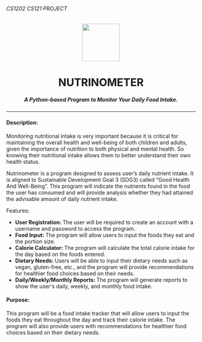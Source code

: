 ###### CS1202 CS121 PROJECT 
<p align="center">
<img src="https://www.clipartkey.com/mpngs/m/14-148392_healthy-food-cartoon-cartoon-healthy-food-junk-food.png" width=100" height="100" />
</p>
<h1 align="center"> NUTRINOMETER </h1>
<h5 align="center"> A Python-based Program to Monitor Your Daily Food Intake. </h5>

---

#### Description:
<p> Monitoring nutritional intake is very important because it is critical for maintaining the overall health and well-being of both children and adults, given the importance of nutrition to both physical and mental health. So knowing their nutritional intake allows them to better understand their own health status. </p>

<p> Nutrinometer is a program designed to assess user’s daily nutrient intake. It is aligned to Sustainable Development Goal 3 (SDG3) called “Good Health And Well-Being”. This program will indicate the nutrients found in the food the user has consumed and will provide analysis whether they had attained the advisable amount of daily nutrient intake. </p>

<p> Features:
<ul>
<li><strong>User Registration: </strong> The user will be required to create an account with a username and password to access the program. </li>
<li><strong>Food Input: </strong> The program will allow users to input the foods they eat and the portion size.</li>
<li><strong>Calorie Calculator: </strong> The program will calculate the total calorie intake for the day based on the foods entered. <br></li>
<li><strong>Dietary Needs: </strong> Users will be able to input their dietary needs such as vegan, gluten-free, etc., and the program will provide recommendations for healthier food choices based on their needs.<br></li>
<li><strong>Daily/Weekly/Monthly Reports: </strong> The program will generate reports to show the user's daily, weekly, and monthly food intake.</li>
  </ul>
</p>

#### Purpose:
<p>This program will be a food intake tracker that will allow users to input the foods they eat throughout the day and track their calorie intake. The program will also provide users with recommendations for healthier food choices based on their dietary needs.</p>


